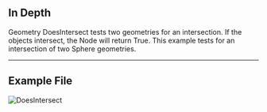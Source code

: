 ## In Depth
Geometry DoesIntersect tests two geometries for an intersection. If the objects intersect, the Node will return True. This example tests for an intersection of two Sphere geometries.
___
## Example File

![DoesIntersect](./Autodesk.DesignScript.Geometry.Geometry.DoesIntersect_img.jpg)

